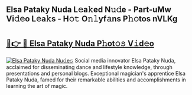 ## Elsa Pataky Nuda L𝚎a𝚔ed N𝚞𝚍e - Part-uMw Vi𝚍𝚎o L𝚎a𝚔s - H𝚘𝚝 O𝚗𝚕yf𝚊ns P𝚑𝚘tos nVLKg

# <h2><a href="http://kf0324k.oniu.top/?m=Elsa+Pataky+Nuda">🔗👉 🔴 Elsa Pataky Nuda P𝚑ot𝚘𝚜 V𝚒d𝚎o</a></h2>

[![Elsa Pataky Nuda Nu𝚍e𝚜](https://i.imgur.com/0qMVB7G.gif)](http://kf0324k.oniu.top/?m=Elsa+Pataky+Nuda)
Social media innovator Elsa Pataky Nuda, acclaimed for disseminating dance and lifestyle knowledge, through presentations and personal blogs. Exceptional magician's apprentice Elsa Pataky Nuda, famed for their remarkable abilities and accomplishments in learning the art of magic.  
